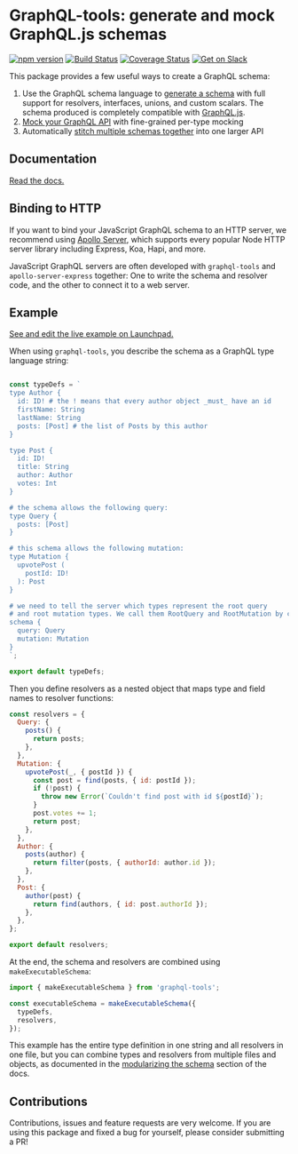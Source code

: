 # GraphQL-tools: generate and mock GraphQL.js schemas

[![npm version](https://badge.fury.io/js/graphql-tools.svg)](https://badge.fury.io/js/graphql-tools)
[![Build Status](https://travis-ci.org/apollographql/graphql-tools.svg?branch=master)](https://travis-ci.org/apollographql/graphql-tools)
[![Coverage Status](https://coveralls.io/repos/github/apollographql/graphql-tools/badge.svg?branch=master)](https://coveralls.io/github/apollographql/graphql-tools?branch=master)
[![Get on Slack](https://img.shields.io/badge/slack-join-orange.svg)](http://www.apollostack.com/#slack)

This package provides a few useful ways to create a GraphQL schema:

1. Use the GraphQL schema language to [generate a schema](https://www.apollographql.com/docs/graphql-tools/generate-schema.html) with full support for resolvers, interfaces, unions, and custom scalars. The schema produced is completely compatible with [GraphQL.js](https://github.com/graphql/graphql-js).
2. [Mock your GraphQL API](https://www.apollographql.com/docs/graphql-tools/mocking.html) with fine-grained per-type mocking
3. Automatically [stitch multiple schemas together](https://www.apollographql.com/docs/graphql-tools/schema-stitching.html) into one larger API

## Documentation

[Read the docs.](https://www.apollographql.com/docs/graphql-tools/)

## Binding to HTTP

If you want to bind your JavaScript GraphQL schema to an HTTP server, we recommend using [Apollo Server](https://github.com/apollographql/apollo-server/), which supports every popular Node HTTP server library including Express, Koa, Hapi, and more.

JavaScript GraphQL servers are often developed with `graphql-tools` and `apollo-server-express` together: One to write the schema and resolver code, and the other to connect it to a web server.

## Example

[See and edit the live example on Launchpad.](https://launchpad.graphql.com/1jzxrj179)

When using `graphql-tools`, you describe the schema as a GraphQL type language string:

```js

const typeDefs = `
type Author {
  id: ID! # the ! means that every author object _must_ have an id
  firstName: String
  lastName: String
  posts: [Post] # the list of Posts by this author
}

type Post {
  id: ID!
  title: String
  author: Author
  votes: Int
}

# the schema allows the following query:
type Query {
  posts: [Post]
}

# this schema allows the following mutation:
type Mutation {
  upvotePost (
    postId: ID!
  ): Post
}

# we need to tell the server which types represent the root query
# and root mutation types. We call them RootQuery and RootMutation by convention.
schema {
  query: Query
  mutation: Mutation
}
`;

export default typeDefs;
```

Then you define resolvers as a nested object that maps type and field names to resolver functions:

```js
const resolvers = {
  Query: {
    posts() {
      return posts;
    },
  },
  Mutation: {
    upvotePost(_, { postId }) {
      const post = find(posts, { id: postId });
      if (!post) {
        throw new Error(`Couldn't find post with id ${postId}`);
      }
      post.votes += 1;
      return post;
    },
  },
  Author: {
    posts(author) {
      return filter(posts, { authorId: author.id });
    },
  },
  Post: {
    author(post) {
      return find(authors, { id: post.authorId });
    },
  },
};

export default resolvers;
```

At the end, the schema and resolvers are combined using `makeExecutableSchema`:

```js
import { makeExecutableSchema } from 'graphql-tools';

const executableSchema = makeExecutableSchema({
  typeDefs,
  resolvers,
});
```

This example has the entire type definition in one string and all resolvers in one file, but you can combine types and resolvers from multiple files and objects, as documented in the [modularizing the schema](https://www.apollographql.com/docs/graphql-tools/generate-schema.html#modularizing) section of the docs.

## Contributions

Contributions, issues and feature requests are very welcome. If you are using this package and fixed a bug for yourself, please consider submitting a PR!
